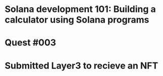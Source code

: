 # Solana development 101: Building a calculator using Solana programs
# Quest #003

# Submitted Layer3 to recieve an NFT
